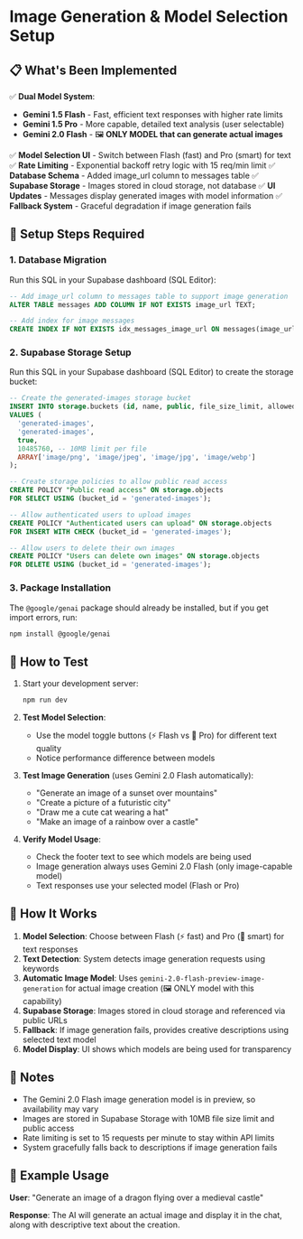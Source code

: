 # Image Generation & Model Selection Setup

## 📋 What's Been Implemented

✅ **Dual Model System**:

- **Gemini 1.5 Flash** - Fast, efficient text responses with higher rate limits
- **Gemini 1.5 Pro** - More capable, detailed text analysis (user selectable)
- **Gemini 2.0 Flash** - 🖼️ **ONLY MODEL that can generate actual images**

✅ **Model Selection UI** - Switch between Flash (fast) and Pro (smart) for text
✅ **Rate Limiting** - Exponential backoff retry logic with 15 req/min limit
✅ **Database Schema** - Added image_url column to messages table
✅ **Supabase Storage** - Images stored in cloud storage, not database
✅ **UI Updates** - Messages display generated images with model information
✅ **Fallback System** - Graceful degradation if image generation fails

## 🔧 Setup Steps Required

### 1. Database Migration

Run this SQL in your Supabase dashboard (SQL Editor):

```sql
-- Add image_url column to messages table to support image generation
ALTER TABLE messages ADD COLUMN IF NOT EXISTS image_url TEXT;

-- Add index for image messages
CREATE INDEX IF NOT EXISTS idx_messages_image_url ON messages(image_url) WHERE image_url IS NOT NULL;
```

### 2. Supabase Storage Setup

Run this SQL in your Supabase dashboard (SQL Editor) to create the storage bucket:

```sql
-- Create the generated-images storage bucket
INSERT INTO storage.buckets (id, name, public, file_size_limit, allowed_mime_types)
VALUES (
  'generated-images',
  'generated-images',
  true,
  10485760, -- 10MB limit per file
  ARRAY['image/png', 'image/jpeg', 'image/jpg', 'image/webp']
);

-- Create storage policies to allow public read access
CREATE POLICY "Public read access" ON storage.objects
FOR SELECT USING (bucket_id = 'generated-images');

-- Allow authenticated users to upload images
CREATE POLICY "Authenticated users can upload" ON storage.objects
FOR INSERT WITH CHECK (bucket_id = 'generated-images');

-- Allow users to delete their own images
CREATE POLICY "Users can delete own images" ON storage.objects
FOR DELETE USING (bucket_id = 'generated-images');
```

### 3. Package Installation

The `@google/genai` package should already be installed, but if you get import errors, run:

```bash
npm install @google/genai
```

## 🎯 How to Test

1. Start your development server:

   ```bash
   npm run dev
   ```

2. **Test Model Selection**:

   - Use the model toggle buttons (⚡ Flash vs 🧠 Pro) for different text quality
   - Notice performance difference between models

3. **Test Image Generation** (uses Gemini 2.0 Flash automatically):

   - "Generate an image of a sunset over mountains"
   - "Create a picture of a futuristic city"
   - "Draw me a cute cat wearing a hat"
   - "Make an image of a rainbow over a castle"

4. **Verify Model Usage**:
   - Check the footer text to see which models are being used
   - Image generation always uses Gemini 2.0 Flash (only image-capable model)
   - Text responses use your selected model (Flash or Pro)

## 🔄 How It Works

1. **Model Selection**: Choose between Flash (⚡ fast) and Pro (🧠 smart) for text responses
2. **Text Detection**: System detects image generation requests using keywords
3. **Automatic Image Model**: Uses `gemini-2.0-flash-preview-image-generation` for actual image creation (🖼️ ONLY model with this capability)
4. **Supabase Storage**: Images stored in cloud storage and referenced via public URLs
5. **Fallback**: If image generation fails, provides creative descriptions using selected text model
6. **Model Display**: UI shows which models are being used for transparency

## 🚨 Notes

- The Gemini 2.0 Flash image generation model is in preview, so availability may vary
- Images are stored in Supabase Storage with 10MB file size limit and public access
- Rate limiting is set to 15 requests per minute to stay within API limits
- System gracefully falls back to descriptions if image generation fails

## 🎨 Example Usage

**User**: "Generate an image of a dragon flying over a medieval castle"

**Response**: The AI will generate an actual image and display it in the chat, along with descriptive text about the creation.

